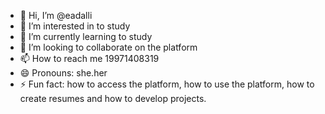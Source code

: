 - 👋 Hi, I’m @eadalli
- 👀 I’m interested in to study
- 🌱 I’m currently learning to study
- 💞️ I’m looking to collaborate on the platform
- 📫 How to reach me 19971408319
- 😄 Pronouns: she.her
- ⚡ Fun fact: how to access the platform, how to use the platform, how to create resumes and how to develop projects.

<!---
eadalli/eadalli is a ✨ special ✨ repository because its `README.md` (this file) appears on your GitHub profile.
You can click the Preview link to take a look at your changes.
--->
